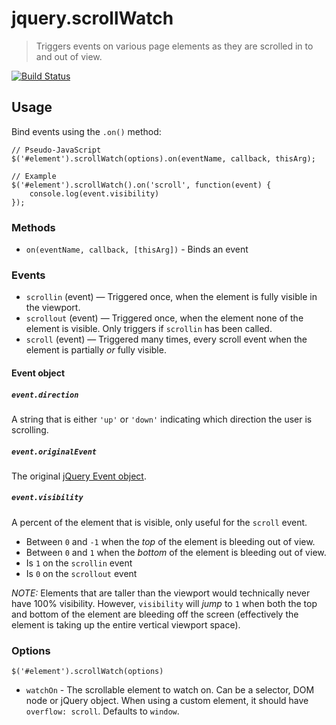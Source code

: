 # jquery.scrollWatch

 > Triggers events on various page elements as they are scrolled in to and out of view.

[![Build Status](https://travis-ci.org/cobbweb/jquery.scrollwatch.png?branch=master)](https://travis-ci.org/cobbweb/jquery.scrollwatch)

## Usage

Bind events using the `.on()` method:

    // Pseudo-JavaScript
    $('#element').scrollWatch(options).on(eventName, callback, thisArg);

    // Example
    $('#element').scrollWatch().on('scroll', function(event) {
        console.log(event.visibility)
    });

### Methods

* `on(eventName, callback, [thisArg])` - Binds an event

### Events

 * `scrollin` (event) — Triggered once, when the element is fully visible in the viewport.
 * `scrollout` (event) — Triggered once, when the element none of the element is visible. Only triggers if `scrollin` has been called.
 * `scroll` (event) — Triggered many times, every scroll event when the element is partially *or* fully visible.

#### Event object

##### `event.direction`

A string that is either `'up'` or `'down'` indicating which direction the user is scrolling.

##### `event.originalEvent`

The original [jQuery Event object](http://api.jquery.com/category/events/event-object/).

##### `event.visibility`

A percent of the element that is visible, only useful for the `scroll` event. 

 * Between `0` and `-1` when the *top* of the element is bleeding out of view. 
 * Between `0` and `1` when the *bottom* of the element is bleeding out of view.
 * Is `1` on the `scrollin` event
 * Is `0` on the `scrollout` event

*NOTE:* Elements that are taller than the viewport would technically never have 100% visibility. However, `visibility` will *jump* to `1` when both the top and bottom of the element are bleeding off the screen (effectively the element is taking up the entire vertical viewport space).

### Options

`$('#element').scrollWatch(options)`

* `watchOn` - The scrollable element to watch on. Can be a selector, DOM node or jQuery object. When using a custom element, it should have `overflow: scroll`. Defaults to `window`.
